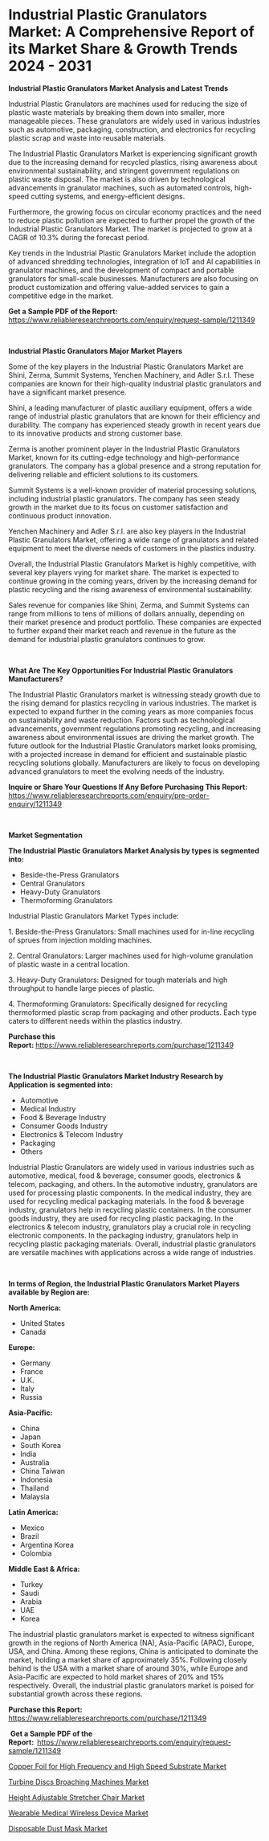 <p><h1>Industrial Plastic Granulators Market: A Comprehensive Report of its Market Share & Growth Trends 2024 - 2031</h1></p><p><strong>Industrial Plastic Granulators Market Analysis and Latest Trends</strong></p>
<p><p>Industrial Plastic Granulators are machines used for reducing the size of plastic waste materials by breaking them down into smaller, more manageable pieces. These granulators are widely used in various industries such as automotive, packaging, construction, and electronics for recycling plastic scrap and waste into reusable materials.</p><p>The Industrial Plastic Granulators Market is experiencing significant growth due to the increasing demand for recycled plastics, rising awareness about environmental sustainability, and stringent government regulations on plastic waste disposal. The market is also driven by technological advancements in granulator machines, such as automated controls, high-speed cutting systems, and energy-efficient designs.</p><p>Furthermore, the growing focus on circular economy practices and the need to reduce plastic pollution are expected to further propel the growth of the Industrial Plastic Granulators Market. The market is projected to grow at a CAGR of 10.3% during the forecast period.</p><p>Key trends in the Industrial Plastic Granulators Market include the adoption of advanced shredding technologies, integration of IoT and AI capabilities in granulator machines, and the development of compact and portable granulators for small-scale businesses. Manufacturers are also focusing on product customization and offering value-added services to gain a competitive edge in the market.</p></p>
<p><strong>Get a Sample PDF of the Report:&nbsp;</strong> <a href="https://www.reliableresearchreports.com/enquiry/request-sample/1211349">https://www.reliableresearchreports.com/enquiry/request-sample/1211349</a></p>
<p>&nbsp;</p>
<p><strong>Industrial Plastic Granulators Major Market Players</strong></p>
<p><p>Some of the key players in the Industrial Plastic Granulators Market are Shini, Zerma, Summit Systems, Yenchen Machinery, and Adler S.r.l. These companies are known for their high-quality industrial plastic granulators and have a significant market presence.</p><p>Shini, a leading manufacturer of plastic auxiliary equipment, offers a wide range of industrial plastic granulators that are known for their efficiency and durability. The company has experienced steady growth in recent years due to its innovative products and strong customer base.</p><p>Zerma is another prominent player in the Industrial Plastic Granulators Market, known for its cutting-edge technology and high-performance granulators. The company has a global presence and a strong reputation for delivering reliable and efficient solutions to its customers.</p><p>Summit Systems is a well-known provider of material processing solutions, including industrial plastic granulators. The company has seen steady growth in the market due to its focus on customer satisfaction and continuous product innovation.</p><p>Yenchen Machinery and Adler S.r.l. are also key players in the Industrial Plastic Granulators Market, offering a wide range of granulators and related equipment to meet the diverse needs of customers in the plastics industry.</p><p>Overall, the Industrial Plastic Granulators Market is highly competitive, with several key players vying for market share. The market is expected to continue growing in the coming years, driven by the increasing demand for plastic recycling and the rising awareness of environmental sustainability.</p><p>Sales revenue for companies like Shini, Zerma, and Summit Systems can range from millions to tens of millions of dollars annually, depending on their market presence and product portfolio. These companies are expected to further expand their market reach and revenue in the future as the demand for industrial plastic granulators continues to grow.</p></p>
<p>&nbsp;</p>
<p><strong>What Are The Key Opportunities For Industrial Plastic Granulators Manufacturers?</strong></p>
<p><p>The Industrial Plastic Granulators market is witnessing steady growth due to the rising demand for plastics recycling in various industries. The market is expected to expand further in the coming years as more companies focus on sustainability and waste reduction. Factors such as technological advancements, government regulations promoting recycling, and increasing awareness about environmental issues are driving the market growth. The future outlook for the Industrial Plastic Granulators market looks promising, with a projected increase in demand for efficient and sustainable plastic recycling solutions globally. Manufacturers are likely to focus on developing advanced granulators to meet the evolving needs of the industry.</p></p>
<p><strong>Inquire or Share Your Questions If Any Before Purchasing This Report:</strong> <a href="https://www.reliableresearchreports.com/enquiry/pre-order-enquiry/1211349">https://www.reliableresearchreports.com/enquiry/pre-order-enquiry/1211349</a></p>
<p>&nbsp;</p>
<p><strong>Market Segmentation</strong></p>
<p><strong>The Industrial Plastic Granulators Market Analysis by types is segmented into:</strong></p>
<p><ul><li>Beside-the-Press Granulators</li><li>Central Granulators</li><li>Heavy-Duty Granulators</li><li>Thermoforming Granulators</li></ul></p>
<p><p>Industrial Plastic Granulators Market Types include:</p><p>1. Beside-the-Press Granulators: Small machines used for in-line recycling of sprues from injection molding machines.</p><p>2. Central Granulators: Larger machines used for high-volume granulation of plastic waste in a central location.</p><p>3. Heavy-Duty Granulators: Designed for tough materials and high throughput to handle large pieces of plastic.</p><p>4. Thermoforming Granulators: Specifically designed for recycling thermoformed plastic scrap from packaging and other products. Each type caters to different needs within the plastics industry.</p></p>
<p><strong>Purchase this Report:&nbsp;</strong><a href="https://www.reliableresearchreports.com/purchase/1211349">https://www.reliableresearchreports.com/purchase/1211349</a></p>
<p>&nbsp;</p>
<p><strong>The Industrial Plastic Granulators Market Industry Research by Application is segmented into:</strong></p>
<p><ul><li>Automotive</li><li>Medical Industry</li><li>Food & Beverage Industry</li><li>Consumer Goods Industry</li><li>Electronics & Telecom Industry</li><li>Packaging</li><li>Others</li></ul></p>
<p><p>Industrial Plastic Granulators are widely used in various industries such as automotive, medical, food & beverage, consumer goods, electronics & telecom, packaging, and others. In the automotive industry, granulators are used for processing plastic components. In the medical industry, they are used for recycling medical packaging materials. In the food & beverage industry, granulators help in recycling plastic containers. In the consumer goods industry, they are used for recycling plastic packaging. In the electronics & telecom industry, granulators play a crucial role in recycling electronic components. In the packaging industry, granulators help in recycling plastic packaging materials. Overall, industrial plastic granulators are versatile machines with applications across a wide range of industries.</p></p>
<p>&nbsp;</p>
<p><strong>In terms of Region, the Industrial Plastic Granulators Market Players available by Region are:</strong></p>
<p>
    <p> <strong> North America: </strong>
        <ul>
            <li>United States</li>
            <li>Canada</li>
        </ul>
        </p> 
    <p> <strong> Europe: </strong>
        <ul>
            <li>Germany</li>
            <li>France</li>
            <li>U.K.</li>
            <li>Italy</li>
            <li>Russia</li>
        </ul>
        </p> 
    <p> <strong> Asia-Pacific: </strong>
        <ul>
            <li>China</li>
            <li>Japan</li>
            <li>South Korea</li>
            <li>India</li>
            <li>Australia</li>
            <li>China Taiwan</li>
            <li>Indonesia</li>
            <li>Thailand</li>
            <li>Malaysia</li>
        </ul>
        </p> 
    <p> <strong> Latin America: </strong>
        <ul>
            <li>Mexico</li>
            <li>Brazil</li>
            <li>Argentina Korea</li>
            <li>Colombia</li>
        </ul>
        </p> 
    <p> <strong> Middle East & Africa: </strong>
        <ul>
            <li>Turkey</li>
            <li>Saudi</li>
            <li>Arabia</li>
            <li>UAE</li>
            <li>Korea</li>
        </ul>
    </p>
    </p>
<p><p>The industrial plastic granulators market is expected to witness significant growth in the regions of North America (NA), Asia-Pacific (APAC), Europe, USA, and China. Among these regions, China is anticipated to dominate the market, holding a market share of approximately 35%. Following closely behind is the USA with a market share of around 30%, while Europe and Asia-Pacific are expected to hold market shares of 20% and 15% respectively. Overall, the industrial plastic granulators market is poised for substantial growth across these regions.</p></p>
<p><strong>Purchase this Report: </strong><a href="https://www.reliableresearchreports.com/purchase/1211349">https://www.reliableresearchreports.com/purchase/1211349</a></p>
<p>&nbsp;<strong>Get a Sample PDF of the Report:&nbsp;&nbsp;</strong><a href="https://www.reliableresearchreports.com/enquiry/request-sample/1211349">https://www.reliableresearchreports.com/enquiry/request-sample/1211349</a></p>
<p><strong></strong></p>
<p><p><a href="https://medium.com/@christianhunter987/copper-foil-for-high-frequency-and-high-speed-substrate-market-outlook-industry-overview-and-1eea01a28088">Copper Foil for High Frequency and High Speed Substrate Market</a></p><p><a href="https://medium.com/@christianhunter987/turbine-discs-broaching-machines-market-furnishes-information-on-market-share-market-trends-and-0994ece556d4">Turbine Discs Broaching Machines Market</a></p><p><a href="https://medium.com/@dylangilbert65/height-adjustable-stretcher-chair-market-insight-market-trends-growth-forecasted-from-2024-to-2694d48fac42">Height Adjustable Stretcher Chair Market</a></p><p><a href="https://medium.com/@erickasauer/wearable-medical-wireless-device-market-size-market-outlook-and-market-forecast-2024-to-2031-aed0f8eb9b92">Wearable Medical Wireless Device Market</a></p><p><a href="https://medium.com/@erickasauer/disposable-dust-mask-market-size-and-market-trends-complete-industry-overview-2024-to-2031-8a70c4e474f9">Disposable Dust Mask Market</a></p></p>